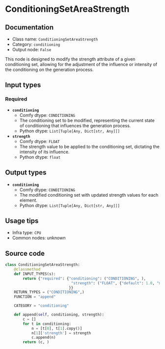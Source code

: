 # ConditioningSetAreaStrength
## Documentation
- Class name: `ConditioningSetAreaStrength`
- Category: `conditioning`
- Output node: `False`

This node is designed to modify the strength attribute of a given conditioning set, allowing for the adjustment of the influence or intensity of the conditioning on the generation process.
## Input types
### Required
- **`conditioning`**
    - Comfy dtype: `CONDITIONING`
    - The conditioning set to be modified, representing the current state of conditioning that influences the generation process.
    - Python dtype: `List[Tuple[Any, Dict[str, Any]]]`
- **`strength`**
    - Comfy dtype: `FLOAT`
    - The strength value to be applied to the conditioning set, dictating the intensity of its influence.
    - Python dtype: `float`
## Output types
- **`conditioning`**
    - Comfy dtype: `CONDITIONING`
    - The modified conditioning set with updated strength values for each element.
    - Python dtype: `List[Tuple[Any, Dict[str, Any]]]`
## Usage tips
- Infra type: `CPU`
- Common nodes: unknown


## Source code
```python
class ConditioningSetAreaStrength:
    @classmethod
    def INPUT_TYPES(s):
        return {"required": {"conditioning": ("CONDITIONING", ),
                              "strength": ("FLOAT", {"default": 1.0, "min": 0.0, "max": 10.0, "step": 0.01}),
                             }}
    RETURN_TYPES = ("CONDITIONING",)
    FUNCTION = "append"

    CATEGORY = "conditioning"

    def append(self, conditioning, strength):
        c = []
        for t in conditioning:
            n = [t[0], t[1].copy()]
            n[1]['strength'] = strength
            c.append(n)
        return (c, )

```
